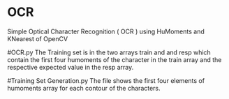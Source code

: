 # OCR
Simple Optical Character Recognition ( OCR )  using HuMoments and  KNearest of OpenCV

#OCR.py
 The Training set is in the two arrays train and and resp which contain the first four humoments of the character in the train array and  the respective expected value in the resp array.

#Training Set Generation.py
 The file shows the first four elements of humoments array for each contour of the characters.

